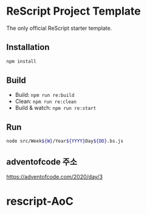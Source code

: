 # ReScript Project Template

The only official ReScript starter template.

## Installation

```sh
npm install
```

## Build

- Build: `npm run re:build`
- Clean: `npm run re:clean`
- Build & watch: `npm run re:start`

## Run

```sh
node src/Week${W}/Year${YYYY}Day${DD}.bs.js
```

## adventofcode 주소

https://adventofcode.com/2020/day/3

# rescript-AoC
